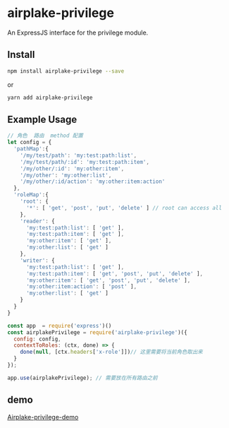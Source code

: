 # airplake-privilege
An ExpressJS interface for the privilege module.

## Install

```bash
npm install airplake-privilege --save
```

or

```bash
yarn add airplake-privilege
```


## Example Usage

```javascript
// 角色  路由  method 配置
let config = {
  'pathMap':{
    '/my/test/path': 'my:test:path:list',
    '/my/test/path/:id': 'my:test:path:item',
    '/my/other/:id': 'my:other:item',
    '/my/other': 'my:other:list',
    '/my/other/:id/action': 'my:other:item:action'
  },
  'roleMap':{
    'root': {
      '*': [ 'get', 'post', 'put', 'delete' ] // root can access all
    },
    'reader': {
      'my:test:path:list': [ 'get' ],
      'my:test:path:item': [ 'get' ],
      'my:other:item': [ 'get' ],
      'my:other:list': [ 'get' ]
    },
    'writer': {
      'my:test:path:list': [ 'get' ],
      'my:test:path:item': [ 'get', 'post', 'put', 'delete' ],
      'my:other:item': [ 'get', 'post', 'put', 'delete' ],
      'my:other:item:action': [ 'post' ],
      'my:other:list': [ 'get' ]
    }
  }
}

const app  = require('express')()
const airplakePrivilege = require('airplake-privilege')({
  config: config,
  contextToRoles: (ctx, done) => {
    done(null, [ctx.headers['x-role']])// 这里需要将当前角色取出来
  }
});

app.use(airplakePrivilege); // 需要放在所有路由之前

```
## demo
[Airplake-privilege-demo](https://github.com/503945930/Airplake-privilege-demo)
